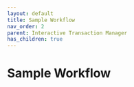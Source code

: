 ```yaml
---
layout: default
title: Sample Workflow
nav_order: 2
parent: Interactive Transaction Manager
has_children: true
---
```

# Sample Workflow
